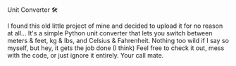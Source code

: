 Unit Converter 🛠️

I found this old little project of mine and decided to upload it for no reason at all… 
It's a simple Python unit converter that lets you switch between meters & feet, kg & lbs, and Celsius & Fahrenheit. Nothing too wild if I say so myself, but hey, it gets the job done (I think)
Feel free to check it out, mess with the code, or just ignore it entirely. Your call mate.
